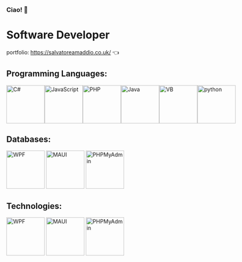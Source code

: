 ### Ciao! 👋

# Software Developer

portfolio: https://salvatoreamaddio.co.uk/ 👈

## Programming Languages:

<div style='display:flex'>
<img src="https://salvatoreamaddio.co.uk/img/csharp.png" alt="C#" width="100" height="100">
<img src="https://salvatoreamaddio.co.uk/img/js.png" alt="JavaScript" width="100" height="100">
<img src="https://salvatoreamaddio.co.uk/img/php.png" alt="PHP" width="100" height="100">
<img src="https://salvatoreamaddio.co.uk/img/java.png" alt="Java" width="100" height="100">
<img src="https://salvatoreamaddio.co.uk/img/vb.png" alt="VB" width="100" height="100">
<img src="https://salvatoreamaddio.co.uk/img/python.png" alt="python" width="100" height="100">
</div>

## Databases:
<img src="https://salvatoreamaddio.co.uk/img/wpf.png" alt="WPF" width="100" height="100">
<img src="https://salvatoreamaddio.co.uk/img/maui.png" alt="MAUI" width="100" height="100">
<img src="https://salvatoreamaddio.co.uk/img/phpmyadmin.png" alt="PHPMyAdmin" width="100" height="100">

## Technologies:
<img src="https://salvatoreamaddio.co.uk/img/wpf.png" alt="WPF" width="100" height="100">
<img src="https://salvatoreamaddio.co.uk/img/maui.png" alt="MAUI" width="100" height="100">
<img src="https://salvatoreamaddio.co.uk/img/phpmyadmin.png" alt="PHPMyAdmin" width="100" height="100">
